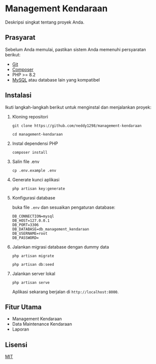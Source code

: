 # Management Kendaraan

Deskripsi singkat tentang proyek Anda.

## Prasyarat

Sebelum Anda memulai, pastikan sistem Anda memenuhi persyaratan berikut:

- [Git](https://git-scm.com/downloads)
- [Composer](https://getcomposer.org/download/)
- PHP >= 8.2
- [MySQL](https://www.mysql.com/downloads/) atau database lain yang kompatibel

## Instalasi

Ikuti langkah-langkah berikut untuk menginstal dan menjalankan proyek:

1. Kloning repositori
   ```
   git clone https://github.com/neddy1298/management-kendaraan
   
   cd management-kendaraan
   ```

2. Instal dependensi PHP
   ```
   composer install
   ```

3. Salin file .env
   ```
   cp .env.example .env
   ```

4. Generate kunci aplikasi
   ```
   php artisan key:generate
   ```

5. Konfigurasi database

   buka file `.env` dan sesuaikan pengaturan database:
   ```
   DB_CONNECTION=mysql
   DB_HOST=127.0.0.1
   DB_PORT=3306
   DB_DATABASE=db_management_kendaraan
   DB_USERNAME=root
   DB_PASSWORD=
   ```

6. Jalankan migrasi database dengan dummy data
   ```
   php artisan migrate

   php artisan db:seed
   ```

8. Jalankan server lokal
   ```
   php artisan serve
   ```

   Aplikasi sekarang berjalan di `http://localhost:8000`.

## Fitur Utama

- Management Kendaraan
- Data Maintenance Kendaraan
- Laporan

## Lisensi

[MIT](https://choosealicense.com/licenses/mit/)
